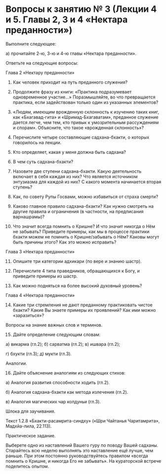 # Вопросы к занятию № 3 (Лекции 4 и 5. Главы 2, 3 и 4 «Нектара преданности»)

Выполните следующее:

а) прочитайте 2-ю, 3-ю и 4-ю главы «Нектара преданности».

Ответьте на следующие вопросы:

Глава 2 «Нектару преданности»

1. Как человек приходит на путь преданного служения?

2. Продолжите фразу из книги: «Практика подразумевает одновременное участие…» Поразмышляйте, во что превращается практика, если задействован только один из указанных элементов?

3. «Людям, имеющим врожденную склонность к изучению таких книг, как «Бхагавад-гита» и «Шримад-Бхагаватам», преданное служение дается легче, чем тем, кто привык к умозрительным рассуждениям и спорам». Объясните, что такое «врожденная склонность»?

4. Перечислите четыре составляющие садхана-бхакти, о которых говорилось на лекции.

5. Кто определяет, какая у меня должна быть садхана?

6. В чем суть садхана-бхакти?

7. Назовите две ступени садхана-бхакти. Какую деятельность включает в себя каждая из них? Что является источником энтузиазма для каждой из них? С какого момента начинается вторая ступень?

8. Как, по совету Рупы Госвами, можно избавиться от страха смерти?

9. Каково главное правило садхана-бхакти? Как нужно смотреть на другие правила и ограничения (в частности, на предписания варнашрамы)?

10. Что значит всегда помнить о Кришне? И что значит никогда о Нём не забывать? Приведите примеры, как мы в процессе практики бхакти можем не помнить о Кришне/забывать о Нём? Каковы могут быть причины этого? Как это можно исправить?

Глава 3 «Нектара преданности»

11. Опишите три категории адхикари (по вере и знанию шастр).

12. Перечислите 4 типа праведников, обращающихся к Богу, и приведите примеры из шастр.

13. Как можно подняться на более высокий духовный уровень?

Глава 4 «Нектара преданности»

14. Какие три стремления не дают преданному практиковать чистое бхакти? Какие Вы знаете примеры их проявлений? Как ими можно «заразиться»?

Вопросы на знание важных слов и терминов.

15. Дайте определение следующим словам:

а) викарма (гл.2); б) сарватма (гл.2); в) ишвара (гл.2);

г) бхукти (гл.3); д) мукти (гл.3).

Аналогии.

16. Дайте объяснение аналогиям из следующих стихов:

а) Аналогия развития способности ходить (гл.2).

б) Аналогия садхана-бхакти как метода излечения (гл.2).

в) Аналогия магических чар колдуньи (гл.3).

Шлока для заучивания.

Текст 1.2.8 «Бхакти-расамрита-синдху» («Шри Чайтанья Чаритамрита», Мадхйа-лила, 22.113).

Практическое задание.

Выберете одно из наставлений Вашего гуру по поводу Вашей садханы. Старайтесь всю неделю выполнять это наставление ещё лучше, чем раньше. При этом постоянно руководствуйтесь правилом «всегда помнить о Кришне, и никогда Его не забывать». На кураторской встрече поделитесь опытом.
